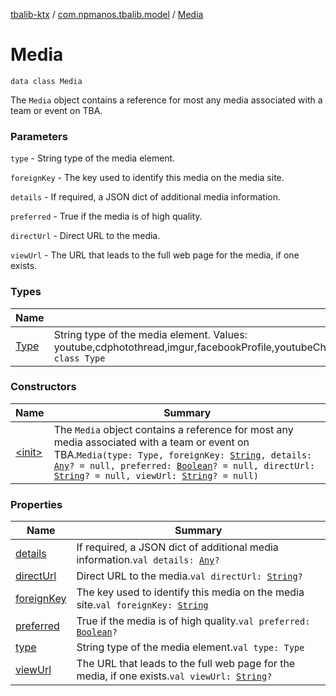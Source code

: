 [tbalib-ktx](../../index.md) / [com.npmanos.tbalib.model](../index.md) / [Media](./index.md)

# Media

`data class Media`

The `Media` object contains a reference for most any media associated with a team or event on TBA.

### Parameters

`type` - String type of the media element.

`foreignKey` - The key used to identify this media on the media site.

`details` - If required, a JSON dict of additional media information.

`preferred` - True if the media is of high quality.

`directUrl` - Direct URL to the media.

`viewUrl` - The URL that leads to the full web page for the media, if one exists.

### Types

| Name | Summary |
|---|---|
| [Type](-type/index.md) | String type of the media element. Values: youtube,cdphotothread,imgur,facebookProfile,youtubeChannel,twitterProfile,githubProfile,instagramProfile,periscopeProfile,grabcad,instagramImage,externalLink,avatar`enum class Type` |

### Constructors

| Name | Summary |
|---|---|
| [&lt;init&gt;](-init-.md) | The `Media` object contains a reference for most any media associated with a team or event on TBA.`Media(type: Type, foreignKey: `[`String`](https://kotlinlang.org/api/latest/jvm/stdlib/kotlin/-string/index.html)`, details: `[`Any`](https://kotlinlang.org/api/latest/jvm/stdlib/kotlin/-any/index.html)`? = null, preferred: `[`Boolean`](https://kotlinlang.org/api/latest/jvm/stdlib/kotlin/-boolean/index.html)`? = null, directUrl: `[`String`](https://kotlinlang.org/api/latest/jvm/stdlib/kotlin/-string/index.html)`? = null, viewUrl: `[`String`](https://kotlinlang.org/api/latest/jvm/stdlib/kotlin/-string/index.html)`? = null)` |

### Properties

| Name | Summary |
|---|---|
| [details](details.md) | If required, a JSON dict of additional media information.`val details: `[`Any`](https://kotlinlang.org/api/latest/jvm/stdlib/kotlin/-any/index.html)`?` |
| [directUrl](direct-url.md) | Direct URL to the media.`val directUrl: `[`String`](https://kotlinlang.org/api/latest/jvm/stdlib/kotlin/-string/index.html)`?` |
| [foreignKey](foreign-key.md) | The key used to identify this media on the media site.`val foreignKey: `[`String`](https://kotlinlang.org/api/latest/jvm/stdlib/kotlin/-string/index.html) |
| [preferred](preferred.md) | True if the media is of high quality.`val preferred: `[`Boolean`](https://kotlinlang.org/api/latest/jvm/stdlib/kotlin/-boolean/index.html)`?` |
| [type](type.md) | String type of the media element.`val type: Type` |
| [viewUrl](view-url.md) | The URL that leads to the full web page for the media, if one exists.`val viewUrl: `[`String`](https://kotlinlang.org/api/latest/jvm/stdlib/kotlin/-string/index.html)`?` |
